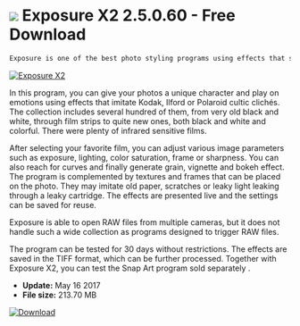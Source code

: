 # ![](https://cdn.softexe.net/static/icon/7/exposure-x2-11044.png) Exposure X2 2.5.0.60 - Free Download

```sh
Exposure is one of the best photo styling programs using effects that simulate the real clichés and imperfections of well-known lenses. In addition, the program works well when converting RAW files from digital cameras, enhancing the color of photos and basic retouching. You can also use it as a graphical file browser, with the ability to mark photos, evaluate, filter and search.
```
[![Exposure X2](https://gallery.dpcdn.pl/imgc/Tools/63769/g_-_420x350_1.5_-_x20151124131456_0.png)](https://softexe.net/win/multimedia/graphics-design/exposure-x2:ppRdd.html)

In this program, you can give your photos a unique character and play on emotions using effects that imitate Kodak, Ilford or Polaroid cultic clichés. The collection includes several hundred of them, from very old black and white, through film strips to quite new ones, both black and white and colorful. There were plenty of infrared sensitive films.
 
 
 After selecting your favorite film, you can adjust various image parameters such as exposure, lighting, color saturation, frame or sharpness. You can also reach for curves and finally generate grain, vignette and bokeh effect. The program is complemented by textures and frames that can be placed on the photo. They may imitate old paper, scratches or leaky light leaking through a leaky cartridge. The effects are presented live and the settings can be saved for reuse.
 
 
 Exposure is able to open RAW files from multiple cameras, but it does not handle such a wide collection as programs designed to trigger RAW files. 
 
 
 The program can be tested for 30 days without restrictions. The effects are saved in the TIFF format, which can be further processed. Together with Exposure X2, you can test the Snap Art program sold separately .


- **Update:** May 16 2017
- **File size:** 213.70 MB

[![Download](https://cdn.softexe.net/static/img/download.png)](https://softexe.net/win/multimedia/graphics-design/exposure-x2:ppRdd.html)

